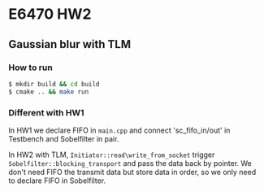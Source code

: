 # E6470 HW2

## Gaussian blur with TLM

### How to run

```bash
$ mkdir build && cd build
$ cmake .. && make run
```

### Different with HW1
In HW1 we declare FIFO in `main.cpp` and connect
'sc_fifo_in/out' in Testbench and Sobelfilter 
in pair.

In HW2 with TLM, `Initiator::read\write_from_socket`
trigger `Sobelfilter::blocking_transport` and pass
the data back by pointer. We don't need FIFO the 
transmit data but store data in order, so we only
need to declare FIFO in Sobelfilter.
